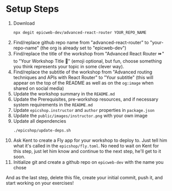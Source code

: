 # Setup Steps

1. Download
   ```sh
   npx degit epicweb-dev/advanced-react-router YOUR_REPO_NAME
   ```
1. Find/replace github repo name from "advanced-react-router" to "your-repo-name"
   (the org is already set to "epicweb-dev")
1. Find/replace the title of the workshop from "Advanced React Router ⏩" to "Your
   Workshop Title 🦊" (emoji optional, but fun, choose something you think
   represents your topic in some clever way).
1. Find/replace the subtitle of the workshop from "Advanced routing techniques and APIs with React Router" to "Your
   subtitle" (this will appear on the top of the README as well as on the
   `og:image` when shared on social media)
1. Update the workshop summary in the `README.md`
1. Update the Prerequisites, pre-workshop resources, and if necessary system
   requirements in the `README.md`
1. Update `epicshop.instructor` and `author` properties in `package.json`
1. Update the `public/images/instructor.png` with your own image
1. Update all dependencies
   ```sh
   ./epicshop/update-deps.sh
   ```
1. Ask Kent to create a Fly app for your workshop to deploy to. Just tell him
   what it's called in the `epicshop/fly.toml`. No need to wait on Kent for this
   step, just let him know and continue to the next step, he'll get to it soon.
1. Initialize git and create a github repo on `epicweb-dev` with the name you
   chose

And as the last step, delete this file, create your initial commit, push it, and
start working on your exercises!
